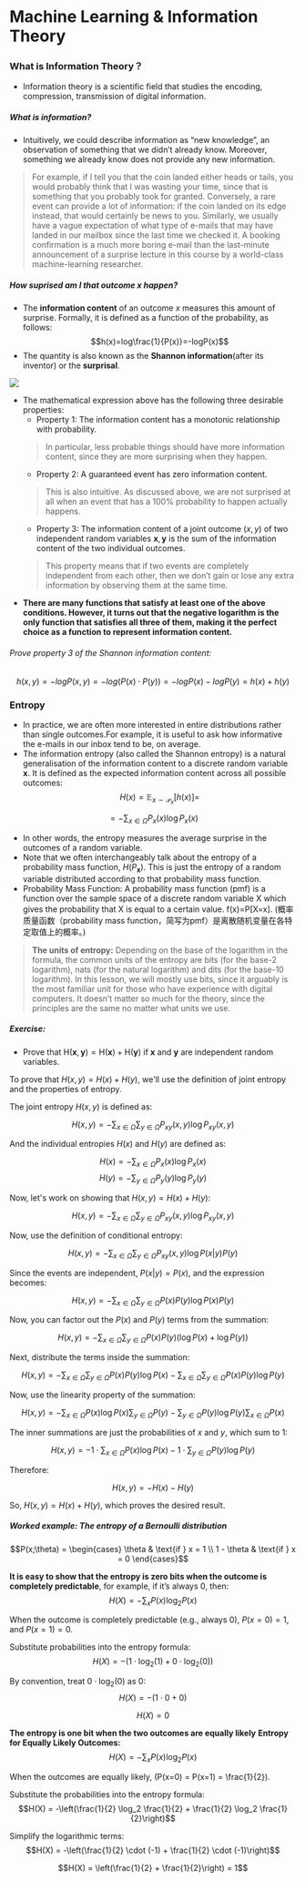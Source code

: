 # Machine Learning & Information Theory

### What is Information Theory？
- Information theory is a scientific field that studies the encoding, compression, transmission of digital information.

##### What is information?
- Intuitively, we could describe information as “new knowledge”, an observation of something that we didn’t already know. Moreover, something we already know does not provide any new information.
>  For example, if I tell you that the coin landed either heads or tails, you would probably think that I was wasting your time, since that is something that you probably took for granted. Conversely, a rare event can provide a lot of information: if the coin landed on its edge instead, that would certainly be news to you. 
> Similarly, we usually have a vague expectation of what type of e-mails that may have landed in our mailbox since the last time we checked it. A booking confirmation is a much more boring e-mail than the last-minute announcement of a surprise lecture in this course by a world-class machine-learning researcher.

##### How suprised am I that outcome x happen?
- The **information content** of an outcome $x$ measures this amount of surprise. Formally, it is defined as a function of the probability, as follows:
$$h(x)=log\frac{1}{P(x)}=-logP(x)$$
- The quantity is also known as the **Shannon information**(after its inventor) or the **surprisal**. 

![](Pictures/InformationTheory01.png)

- The mathematical expression above has the following three desirable properties:
    - Property 1: The information content has a monotonic relationship with probability.
    > In particular, less probable things should have more information content, since they are more surprising when they happen.
    - Property 2: A guaranteed event has zero information content.
    > This is also intuitive. As discussed above, we are not surprised at all when an event that has a 100% probability to happen actually happens.
    - Property 3: The information content of a joint outcome $(x,y)$ of two independent random variables $\pmb x, \pmb y$ is the sum of the information content of the two individual outcomes. 
    > This property means that if two events are completely independent from each other, then we don’t gain or lose any extra information by observing them at the same time.
- **There are many functions that satisfy at least one of the above conditions. However, it turns out that the negative logarithm is the only function that satisfies all three of them, making it the perfect choice as a function to represent information content.**

###### Prove property 3 of the Shannon information content:
$$h(x,y) = -logP(x,y)=-log(P(x)\cdot P(y))=-logP(x)-logP(y)=h(x)+h(y)$$

### Entropy
- In practice, we are often more interested in entire distributions rather than single outcomes.For example, it is useful to ask how informative the e-mails in our inbox tend to be, on average. 
- The information entropy (also called the Shannon entropy) is a natural generalisation of the information content to a discrete random variable $\mathrm{\pmb x}$. It is defined as the expected information content across all possible outcomes:
$$H(x) = \mathbb{E}_{x\sim \mathcal{P}_x}[h(x)] = $$

$$= - \sum_{x\in\Omega}P_x(x)\log P_x(x)$$

- In other words, the entropy measures the average surprise in the outcomes of a random variable.
- Note that we often interchangeably talk about the entropy of a probability mass function, $H(P_{\mathrm{\pmb x}})$. This is just the entropy of a random variable distributed according to that probability mass function.
- Probability Mass Function: A probability mass function (pmf) is a function over the sample space of a discrete random variable X which gives the probability that X is equal to a certain value. f(x)=P[X=x]. (概率质量函数（probability mass function，简写为pmf）是离散随机变量在各特定取值上的概率。)

> **The units of entropy:** Depending on the base of the logarithm in the formula, the common units of the entropy are bits (for the base-2 logarithm), nats (for the natural logarithm) and dits (for the base-10 logarithm). In this lesson, we will mostly use bits, since it arguably is the most familiar unit for those who have experience with digital computers. It doesn’t matter so much for the theory, since the principles are the same no matter what units we use.

##### Exercise: 
- Prove that $\mathrm{H}(\mathrm{\pmb x}, \mathrm{\pmb y}) = \mathrm{H}(\mathrm{\pmb x}) + \mathrm{H}(\mathrm{\pmb y})$ if $\mathrm{\pmb x}$ and $\mathrm{\pmb y }$ are independent random variables.

To prove that $H(x, y) = H(x) + H(y)$, we'll use the definition of joint entropy and the properties of entropy.

The joint entropy $H(x, y)$ is defined as:

$$H(x, y) = -\sum_{x \in \Omega}\sum_{y \in \Omega}P_{xy}(x, y) \log P_{xy}(x, y)$$

And the individual entropies $H(x)$ and $H(y)$ are defined as:

$$H(x) = -\sum_{x \in \Omega}P_x(x) \log P_x(x)$$
$$H(y) = -\sum_{y \in \Omega}P_y(y) \log P_y(y)$$

Now, let's work on showing that $H(x, y) = H(x) + H(y)$:

$$
H(x, y) = -\sum_{x \in \Omega}\sum_{y \in \Omega}P_{xy}(x, y) \log P_{xy}(x, y)
$$

Now, use the definition of conditional entropy:

$$
H(x, y) = -\sum_{x \in \Omega}\sum_{y \in \Omega}P_{xy}(x, y) \log P(x | y)P(y)
$$

Since the events are independent, $P(x | y) = P(x)$, and the expression becomes:

$$
H(x, y) = -\sum_{x \in \Omega}\sum_{y \in \Omega}P(x)P(y) \log P(x)P(y)
$$

Now, you can factor out the $P(x)$ and $P(y)$ terms from the summation:

$$
H(x, y) = -\sum_{x \in \Omega}\sum_{y \in \Omega}P(x)P(y) \left(\log P(x) + \log P(y)\right)
$$

Next, distribute the terms inside the summation:

$$
H(x, y) = -\sum_{x \in \Omega}\sum_{y \in \Omega}P(x)P(y)\log P(x) - \sum_{x \in \Omega}\sum_{y \in \Omega}P(x)P(y)\log P(y)
$$

Now, use the linearity property of the summation:

$$
H(x, y) = -\sum_{x \in \Omega}P(x)\log P(x) \sum_{y \in \Omega}P(y) - \sum_{y \in \Omega}P(y)\log P(y) \sum_{x \in \Omega}P(x)
$$

The inner summations are just the probabilities of $x$ and $y$, which sum to 1:

$$
H(x, y) = -1 \cdot \sum_{x \in \Omega}P(x)\log P(x) - 1 \cdot \sum_{y \in \Omega}P(y)\log P(y)
$$

Therefore:

$$
H(x, y) = -H(x) - H(y)
$$

So, $H(x, y) = H(x) + H(y)$, which proves the desired result.

##### Worked example: The entropy of a Bernoulli distribution
$$P(x;\theta) = 
\begin{cases} 
\theta & \text{if } x = 1 \\
1 - \theta & \text{if } x = 0 
\end{cases}$$

**It is easy to show that the entropy is zero bits when the outcome is completely predictable**, for example, if it’s always 0, then:
$$H(X) = -\sum_{x} P(x) \log_2 P(x)$$

When the outcome is completely predictable (e.g., always 0), $P(x=0) = 1$, and $P(x=1) = 0$.

Substitute probabilities into the entropy formula:
$$H(X) = -\left(1 \cdot \log_2(1) + 0 \cdot \log_2(0)\right)$$

By convention, treat $0 \cdot \log_2(0)$ as 0:
$$H(X) = -\left(1 \cdot 0 + 0\right)$$

$$H(X) = 0$$

**The entropy is one bit when the two outcomes are equally likely**
**Entropy for Equally Likely Outcomes:**
$$H(X) = -\sum_{x} P(x) \log_2 P(x)$$

When the outcomes are equally likely, \(P(x=0) = P(x=1) = \frac{1}{2}\).

Substitute the probabilities into the entropy formula:
$$H(X) = -\left(\frac{1}{2} \log_2 \frac{1}{2} + \frac{1}{2} \log_2 \frac{1}{2}\right)$$

Simplify the logarithmic terms:
$$H(X) = -\left(\frac{1}{2} \cdot (-1) + \frac{1}{2} \cdot (-1)\right)$$

$$H(X) = \left(\frac{1}{2} + \frac{1}{2}\right) = 1$$

